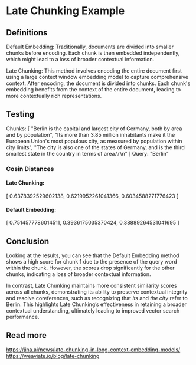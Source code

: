 # Late Chunking Example

## Definitions

Default Embedding: Traditionally, documents are divided into smaller chunks before encoding. Each chunk is then embedded independently, which might lead to a loss of broader contextual information.

Late Chunking: This method involves encoding the entire document first using a large context window embedding model to capture comprehensive context. After encoding, the document is divided into chunks. Each chunk's embedding benefits from the context of the entire document, leading to more contextually rich representations.

## Testing
Chunks: [
  "Berlin is the capital and largest city of Germany, both by area and by population",
  "Its more than 3.85 million inhabitants make it the European Union's most populous city, as measured by population within city limits",
  "The city is also one of the states of Germany, and is the third smallest state in the country in terms of area.\r\n"
]
Query: "Berlin"

### Cosin Distances

#### Late Chunking:
[ 0.6378392529602138, 0.6219952261041366, 0.6034588271776423 ]

#### Default Embedding:
[ 0.7514577786014511, 0.3936175035370424, 0.38889264531041695 ]

## Conclusion

Looking at the results, you can see that the Default Embedding method shows a high score for chunk 1 due to the presence of the query word within the chunk. However, the scores drop significantly for the other chunks, indicating a loss of broader contextual information.

In contrast, Late Chunking maintains more consistent similarity scores across all chunks, demonstrating its ability to preserve contextual integrity and resolve coreferences, such as recognizing that *its* and *the city* refer to Berlin. This highlights Late Chunking’s effectiveness in retaining a broader contextual understanding, ultimately leading to improved vector search performance.

## Read more

https://jina.ai/news/late-chunking-in-long-context-embedding-models/
https://weaviate.io/blog/late-chunking